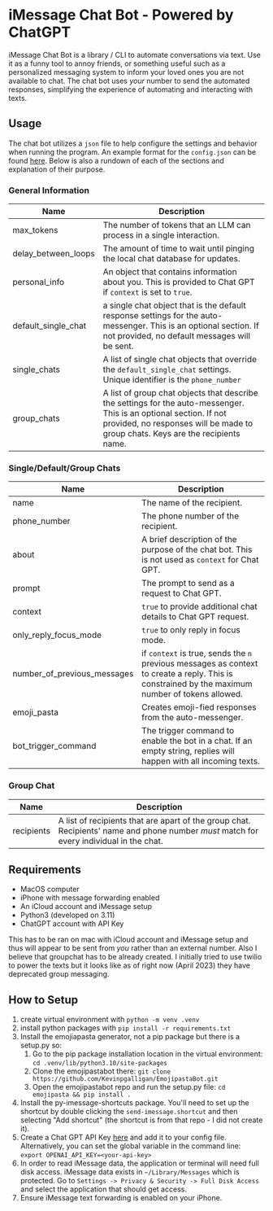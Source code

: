 # iMessage Chat Bot - Powered by ChatGPT

iMessage Chat Bot is a library / CLI to automate conversations via text. Use it as a funny tool to annoy friends,
or something useful such as a personalized messaging system to inform your loved ones you are not available to chat.
The chat bot uses *your* number to send the automated responses, simplifying the experience of automating and interacting with
texts.

## Usage
The chat bot utilizes a `json` file to help configure the settings and behavior when running the program. An example format for the
`config.json` can be found [here](./configs/example-config.json). Below is also a rundown of each of the sections and explanation
of their purpose.

### General Information

| Name | Description |
| --- | --- |
| max_tokens | The number of tokens that an LLM can process in a single interaction.
| delay_between_loops | The amount of time to wait until pinging the local chat database for updates.
| personal_info | An object that contains information about you. This is provided to Chat GPT if `context` is set to `true`.
| default_single_chat | a single chat object that is the default response settings for the auto-messenger. This is an optional section. If not provided, no default messages will be sent.
| single_chats | A list of single chat objects that override the `default_single_chat` settings. Unique identifier is the `phone_number`
| group_chats | A list of group chat objects that describe the settings for the auto-messenger. This is an optional section. If not provided, no responses will be made to group chats. Keys are the recipients name.

### Single/Default/Group Chats

| Name | Description |
| --- | --- |
| name | The name of the recipient.
| phone_number | The phone number of the recipient.
| about | A brief description of the purpose of the chat bot. This is not used as `context` for Chat GPT.
| prompt | The prompt to send as a request to Chat GPT.
| context | `true` to provide additional chat details to Chat GPT request.
| only_reply_focus_mode | `true` to only reply in focus mode. |
| number_of_previous_messages | if `context` is true, sends the `n` previous messages as context to create a reply. This is constrained by the maximum number of tokens allowed.
| emoji_pasta | Creates emoji-fied responses from the auto-messenger.
| bot_trigger_command | The trigger command to enable the bot in a chat. If an empty string, replies will happen with all incoming texts.

### Group Chat

| Name | Description |
| --- | --- |
| recipients | A list of recipients that are apart of the group chat. Recipients' name and phone number *must* match for every individual in the chat.

## Requirements

- MacOS computer
- iPhone with message forwarding enabled
- An iCloud account and iMessage setup
- Python3 (developed on 3.11)
- ChatGPT account with API Key

This has to be ran on mac with iCloud account and iMessage setup and thus will appear to be sent from *you* rather than an external number. Also I believe that groupchat has to be already created. I initially tried to use twilio to power the texts but it looks like as of right now (April 2023) they have deprecated group messaging.

## How to Setup
1. create virtual environment with `python -m venv .venv`
2. install python packages with `pip install -r requirements.txt`
3. Install the emojiapasta generator, not a pip package but there is a setup.py so:
    1. Go to the pip package installation location in the virtual environment: `cd .venv/lib/python3.10/site-packages`
    2. Clone the emojipastabot there: `git clone https://github.com/Kevinpgalligan/EmojipastaBot.git`
    3. Open the emojipastabot repo and run the setup.py file: `cd emojipasta && pip install .`
4. Install the py-imessage-shortcuts package. You'll need to set up the shortcut by double clicking the `send-imessage.shortcut` and then selecting "Add shortcut" (the shortcut is from that repo - I did not create it).
5. Create a Chat GPT API Key [here](https://platform.openai.com/api-keys) and add it to your config file. Alternatively, you can set the global variable in the command line: `export OPENAI_API_KEY=<your-api-key>`
6. In order to read iMessage data, the application or terminal will need full disk access. iMessage data exists in `~/Library/Messages` which is protected. Go to `Settings -> Privacy & Security -> Full Disk Access` and select the application that should get access.
7. Ensure iMessage text forwarding is enabled on your iPhone.
